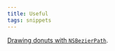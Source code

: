 ```yaml
---
title: Useful
tags: snippets
---
```


[Drawing donuts with `NSBezierPath`](http://www.noodlesoft.com/blog/2006/11/30/mmmdonuts/).
